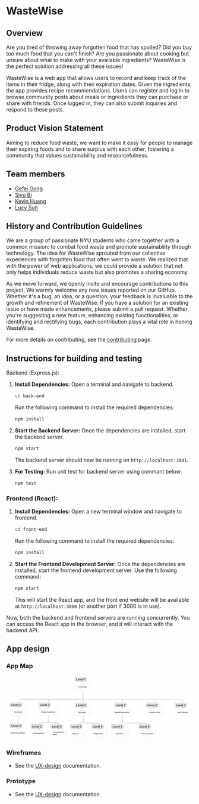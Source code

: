 # WasteWise

## Overview

Are you tired of throwing away forgotten food that has spoiled? Did you buy too much food that you can't finish? Are you passionate about cooking but unsure about what to make with your available ingredients? WasteWise is the perfect solution addressing all these issues!

WasteWise is a web app that allows users to record and keep track of the items in their fridge, along with their expiration dates. Given the ingredients, the app provides recipe recommendations. Users can register and log in to browse community posts about meals or ingredients they can purchase or share with friends. Once logged in, they can also submit inquiries and respond to these posts.

## Product Vision Statement

Aiming to reduce food waste, we want to make it easy for people to manage their expiring foods and to share surplus with each other, fostering a community that values sustainability and resourcefulness.

## Team members

* [Gefei Gong](https://github.com/Gong2047)
* [Siyu Bi](https://github.com/SiyuBi)
* [Kevin Huang](https://github.com/kevin-huang-cc)
* [Lucy Sun](https://github.com/lucys-s/)

## History and Contribution Guidelines

We are a group of passionate NYU students who came together with a common mission: to combat food waste and promote sustainability through technology. The idea for WasteWise sprouted from our collective experiences with forgotten food that often went to waste. We realized that with the power of web applications, we could provide a solution that not only helps individuals reduce waste but also promotes a sharing economy.

As we move forward, we openly invite and encourage contributions to this project. We warmly welcome any new issues reported on our GitHub. Whether it's a bug, an idea, or a question, your feedback is invaluable to the growth and refinement of WasteWise. If you have a solution for an existing issue or have made enhancements, please submit a pull request. Whether you're suggesting a new feature, enhancing existing functionalities, or identifying and rectifying bugs, each contribution plays a vital role in honing WasteWise.

For more details on contributing, see the [contributing](./CONTRIBUTING.md) page.

## Instructions for building and testing

Backend (Express.js):

1. **Install Dependencies:**
   Open a terminal and navigate to backend.

   ```bash
   cd back-end
   ```

   Run the following command to install the required dependencies:

   ```bash
   npm install
   ```
2. **Start the Backend Server:**
   Once the dependencies are installed, start the backend server.

   ```bash
   npm start
   ```

   The backend server should now be running on `http://localhost:3001`.
3. **For Testing**:
   Run unit test for backend server using commant below:

   ```bash
   npm test
   ```

### Frontend (React):

1. **Install Dependencies:**
   Open a new terminal window and navigate to frontend.

   ```bash
   cd front-end
   ```

   Run the following command to install the required dependencies:

   ```bash
   npm install
   ```
2. **Start the Frontend Development Server:**
   Once the dependencies are installed, start the frontend development server. Use the following command:

   ```bash
   npm start
   ```

   This will start the React app, and the front end website will be available at `http://localhost:3000` (or another port if 3000 is in use).

Now, both the backend and frontend servers are running concurrently. You can access the React app in the browser, and it will interact with the backend API.

## App design

### App Map

![sitemap](ux-design/wireframes/Site%20Map.png)

### Wireframes

* See the [UX-design](./UX-DESIGN.md) documentation.

### Prototype

* See the [UX-design](./UX-DESIGN.md) documentation.
